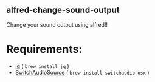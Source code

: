 ## alfred-change-sound-output

Change your sound output using alfred!!

# Requirements:
- [jq](https://github.com/stedolan/jq) ( `brew install jq` )
- [SwitchAudioSource](https://github.com/deweller/switchaudio-osx) ( `brew install switchaudio-osx` )

